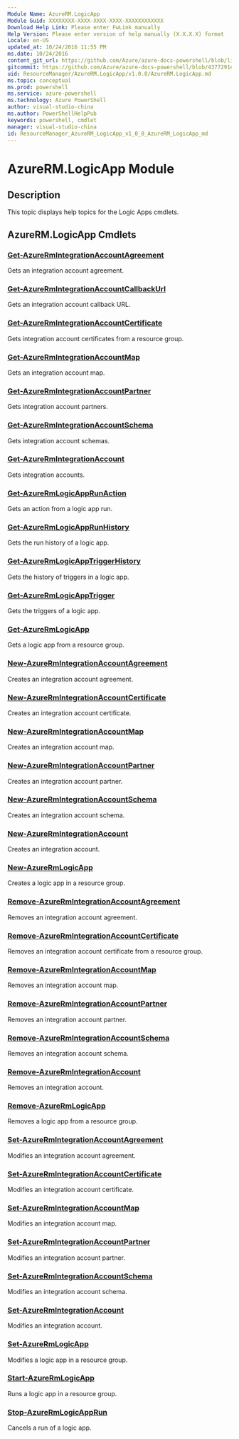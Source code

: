 ```yaml
---
Module Name: AzureRM.LogicApp
Module Guid: XXXXXXXX-XXXX-XXXX-XXXX-XXXXXXXXXXXX
Download Help Link: Please enter FwLink manually
Help Version: Please enter version of help manually (X.X.X.X) format
Locale: en-US
updated_at: 10/24/2016 11:55 PM
ms.date: 10/24/2016
content_git_url: https://github.com/Azure/azure-docs-powershell/blob/live/azureps-cmdlets-docs/ResourceManager/AzureRM.LogicApp/v1.0.8/AzureRM.LogicApp.md
gitcommit: https://github.com/Azure/azure-docs-powershell/blob/4377291ee360e58e2c1c5d644155daf6a0279055/azureps-cmdlets-docs/ResourceManager/AzureRM.LogicApp/v1.0.8/AzureRM.LogicApp.md
uid: ResourceManager/AzureRM.LogicApp/v1.0.8/AzureRM.LogicApp.md
ms.topic: conceptual
ms.prod: powershell
ms.service: azure-powershell
ms.technology: Azure PowerShell
author: visual-studio-china
ms.author: PowerShellHelpPub
keywords: powershell, cmdlet
manager: visual-studio-china
id: ResourceManager_AzureRM_LogicApp_v1_0_8_AzureRM_LogicApp_md
---
```


# AzureRM.LogicApp Module
## Description
This topic displays help topics for the Logic Apps cmdlets. 

## AzureRM.LogicApp Cmdlets
### [Get-AzureRmIntegrationAccountAgreement](./Get-AzureRmIntegrationAccountAgreement.md)
Gets an integration account agreement.


### [Get-AzureRmIntegrationAccountCallbackUrl](./Get-AzureRmIntegrationAccountCallbackUrl.md)
Gets an integration account callback URL.


### [Get-AzureRmIntegrationAccountCertificate](./Get-AzureRmIntegrationAccountCertificate.md)
Gets integration account certificates from a resource group.


### [Get-AzureRmIntegrationAccountMap](./Get-AzureRmIntegrationAccountMap.md)
Gets an integration account map.


### [Get-AzureRmIntegrationAccountPartner](./Get-AzureRmIntegrationAccountPartner.md)
Gets integration account partners.


### [Get-AzureRmIntegrationAccountSchema](./Get-AzureRmIntegrationAccountSchema.md)
Gets integration account schemas.


### [Get-AzureRmIntegrationAccount](./Get-AzureRmIntegrationAccount.md)
Gets integration accounts.


### [Get-AzureRmLogicAppRunAction](./Get-AzureRmLogicAppRunAction.md)
Gets an action from a logic app run.


### [Get-AzureRmLogicAppRunHistory](./Get-AzureRmLogicAppRunHistory.md)
Gets the run history of a logic app.

### [Get-AzureRmLogicAppTriggerHistory](./Get-AzureRmLogicAppTriggerHistory.md)
Gets the history of triggers in a logic app.


### [Get-AzureRmLogicAppTrigger](./Get-AzureRmLogicAppTrigger.md)
Gets the triggers of a logic app.

### [Get-AzureRmLogicApp](./Get-AzureRmLogicApp.md)
Gets a logic app from a resource group.


### [New-AzureRmIntegrationAccountAgreement](./New-AzureRmIntegrationAccountAgreement.md)
Creates an integration account agreement.


### [New-AzureRmIntegrationAccountCertificate](./New-AzureRmIntegrationAccountCertificate.md)
Creates an integration account certificate.


### [New-AzureRmIntegrationAccountMap](./New-AzureRmIntegrationAccountMap.md)
Creates an integration account map.


### [New-AzureRmIntegrationAccountPartner](./New-AzureRmIntegrationAccountPartner.md)
Creates an integration account partner.


### [New-AzureRmIntegrationAccountSchema](./New-AzureRmIntegrationAccountSchema.md)
Creates an integration account schema.


### [New-AzureRmIntegrationAccount](./New-AzureRmIntegrationAccount.md)
Creates an integration account.


### [New-AzureRmLogicApp](./New-AzureRmLogicApp.md)
Creates a logic app in a resource group.


### [Remove-AzureRmIntegrationAccountAgreement](./Remove-AzureRmIntegrationAccountAgreement.md)
Removes an integration account agreement.


### [Remove-AzureRmIntegrationAccountCertificate](./Remove-AzureRmIntegrationAccountCertificate.md)
Removes an integration account certificate from a resource group.


### [Remove-AzureRmIntegrationAccountMap](./Remove-AzureRmIntegrationAccountMap.md)
Removes an integration account map.


### [Remove-AzureRmIntegrationAccountPartner](./Remove-AzureRmIntegrationAccountPartner.md)
Removes an integration account partner.


### [Remove-AzureRmIntegrationAccountSchema](./Remove-AzureRmIntegrationAccountSchema.md)
Removes an integration account schema.


### [Remove-AzureRmIntegrationAccount](./Remove-AzureRmIntegrationAccount.md)
Removes an integration account.


### [Remove-AzureRmLogicApp](./Remove-AzureRmLogicApp.md)
Removes a logic app from a resource group.


### [Set-AzureRmIntegrationAccountAgreement](./Set-AzureRmIntegrationAccountAgreement.md)
Modifies an integration account agreement.


### [Set-AzureRmIntegrationAccountCertificate](./Set-AzureRmIntegrationAccountCertificate.md)
Modifies an integration account certificate.


### [Set-AzureRmIntegrationAccountMap](./Set-AzureRmIntegrationAccountMap.md)
Modifies an integration account map.


### [Set-AzureRmIntegrationAccountPartner](./Set-AzureRmIntegrationAccountPartner.md)
Modifies an integration account partner.


### [Set-AzureRmIntegrationAccountSchema](./Set-AzureRmIntegrationAccountSchema.md)
Modifies an integration account schema.


### [Set-AzureRmIntegrationAccount](./Set-AzureRmIntegrationAccount.md)
Modifies an integration account.


### [Set-AzureRmLogicApp](./Set-AzureRmLogicApp.md)
Modifies a logic app in a resource group.


### [Start-AzureRmLogicApp](./Start-AzureRmLogicApp.md)
Runs a logic app in a resource group.


### [Stop-AzureRmLogicAppRun](./Stop-AzureRmLogicAppRun.md)
Cancels a run of a logic app.

